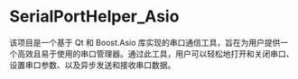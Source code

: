 # SerialPortHelper_Asio
该项目是一个基于 Qt 和 Boost.Asio 库实现的串口通信工具，旨在为用户提供一个高效且易于使用的串口管理器。通过此工具，用户可以轻松地打开和关闭串口、设置串口参数、以及异步发送和接收串口数据。

